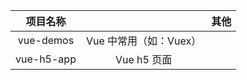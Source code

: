|  项目名称  |                        | 其他 |
| :--------: | :--------------------: | :--: |
| vue-demos  | Vue 中常用（如：Vuex） |      |
| vue-h5-app |      Vue h5 页面       |      |
